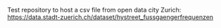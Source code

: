 Test repository to host a csv file from open data city Zurich: https://data.stadt-zuerich.ch/dataset/hystreet_fussgaengerfrequenzen
